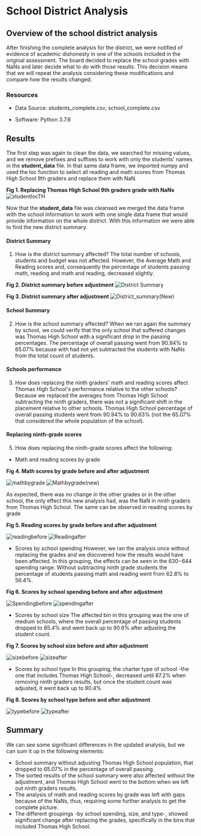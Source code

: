 # School District Analysis

## Overview of the school district analysis
After finishing the complete analysis for the district, we were notified of evidence of academic dishonesty in one of the schools included in the original assessment. The board decided to replace the school grades with NaNs and later decide what to do with those results. This decision means that we will repeat the analysis considering these modifications and compare how the results changed.

### Resources
- Data Source: students_complete.csv, school_complete.csv

- Software: Python 3.7.6

## Results
The first step was again to clean the data, we searched for missing values, and we remove prefixes and suffixes to work with only the students' names in the **student_data** file.
In that same data frame, we imported numpy and used the loc function to select all reading and math scores from Thomas High School 9th graders and replace them with NaN.

**Fig 1. Replacing Thomas High School 9th graders grade with NaNs**
![studentlocTH](https://user-images.githubusercontent.com/22451540/151423061-1d3b2bed-56f4-4336-b574-fee742cbd1a8.PNG)

Now that the **student_data** file was cleansed we merged the data frame with the school information to work with one single data frame that would provide information on the whole district. With this information we were able to find the new district summary.

#### District Summary

1. How is the district summary affected?
The total number of schools, students and budget was not affected. However, the Average Math and Reading scores and, consequently the percentage of students passing math, reading and math and reading, decreased slightly.


**Fig 2. District summary before adjustment**
![District Summary](https://user-images.githubusercontent.com/22451540/151420442-89921a71-d907-460a-8a0a-1b746bffbec6.PNG)


**Fig 3. District summary after adjustment**
![District_summary(New)](https://user-images.githubusercontent.com/22451540/151419881-5305176a-eea3-44b0-aa7a-ac969506cfa9.PNG)


#### School Summary

2. How is the school summary affected?
When we ran again the summary by school, we could verify that the only school that suffered changes was Thomas High School with a significant drop in the passing percentages. The percentage of overall passing went from 90.94% to 65.07% because with had not yet subtracted the students with NaNs from the total count of students.
 

#### Schools performance

3. How does replacing the ninth graders' math and reading scores affect Thomas High School's performance relative to the other schools?
Because we replaced the averages from Thomas High School subtracting the ninth graders, there was not a significant shift in the placement relative to other schools. Thomas High School percentage of overall passing students went from 90.94% to 90.63% (not the 65.07% that considered the whole population of the school).

#### Replacing ninth-grade scores

5. How does replacing the ninth-grade scores affect the following:
  - Math and reading scores by grade

**Fig 4. Math scores by grade before and after adjustment**

![mathbygrade](https://user-images.githubusercontent.com/22451540/151428454-b9e12c09-5e4f-474a-8fd4-794ec93e7cc9.PNG) ![Mathbygrade(new)](https://user-images.githubusercontent.com/22451540/151428467-c65b43df-acea-46c1-9eaf-4c99133f1d96.PNG)

As expected, there was no change in the other grades or in the other school, the only effect this new analysis had, was the NaN in ninth graders from Thomas High School. The same can be observed in reading scores by grade

**Fig 5. Reading scores by grade before and after adjustment**

![readingbefore](https://user-images.githubusercontent.com/22451540/151428900-72a0b138-0d97-4009-9db5-8d47d0a5e15b.PNG) ![Readingafter](https://user-images.githubusercontent.com/22451540/151428923-22a1ae3c-16a4-474b-a876-097fc15f98fe.PNG)

  - Scores by school spending
However, we ran the analysis once without replacing the grades and we discovered how the results would have been affected. In this grouping, the effects can be seen in the $630-$644 spending range. Without subtracting ninth grade students the percentage of students passing math and reading went from 62.8% to 56.4%. 

**Fig 6. Scores by school spending before and after adjustment**

![Spendingbefore](https://user-images.githubusercontent.com/22451540/151446149-7be5208a-dde0-4c9b-96ab-062a993aedde.PNG) 
![spendingafter](https://user-images.githubusercontent.com/22451540/151446159-d096b89c-64a1-4717-8e2d-ddbc13a31b59.PNG)

  - Scores by school size
The affected bin in this grouping was the one of medium schools, where the overall percentage of passing students dropped to 85.4% and went back up to 90.6% after adjusting the student count.

**Fig 7. Scores by school size before and after adjustment**

![sizebefore](https://user-images.githubusercontent.com/22451540/151446236-8ba18358-a79f-43cd-ab31-6bc6fe52a590.PNG)
![sizeafter](https://user-images.githubusercontent.com/22451540/151446252-6e41ae1c-6697-4939-899c-1265d977429d.PNG)


  - Scores by school type
In this grouping, the charter type of school -the one that includes Thomas High School-, decreased until 87.2% when removing ninth graders results, but once the student count was adjusted, it went back up to 90.4%
 
**Fig 8. Scores by school type before and after adjustment**

![typebefore](https://user-images.githubusercontent.com/22451540/151446291-01591634-82b4-4415-b0d0-cd788460e44d.PNG)
![typeafter](https://user-images.githubusercontent.com/22451540/151446298-f8950c07-165b-4ae8-9670-fb2a0f0e45aa.PNG)


## Summary

We can see some significant differences in the updated analysis, but we can sum it up in the following elements:
- School summary without adjusting Thomas High School population, that dropped to 65.07% in the percentage of overall passing.
- The sorted results of the school summary were also affected without the adjustment, and Thomas High School went to the bottom when we left out ninth graders results.
- The analysis of math and reading scores by grade was left with gaps because of the NaNs, thus, requiring some further analysis to get the complete picture.
- The different groupings -by school spending, size, and type-, showed significant change after replacing the grades, specifically in the bins that included Thomas High School.
